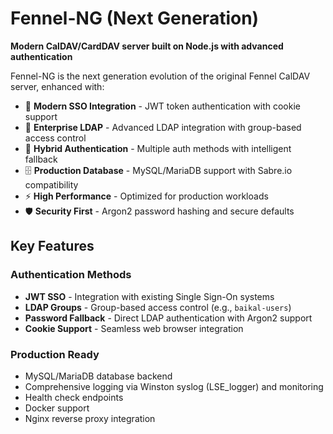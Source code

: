 # Fennel-NG (Next Generation)

**Modern CalDAV/CardDAV server built on Node.js with advanced authentication**

Fennel-NG is the next generation evolution of the original Fennel CalDAV server, enhanced with:

- 🔐 **Modern SSO Integration** - JWT token authentication with cookie support
- 🏢 **Enterprise LDAP** - Advanced LDAP integration with group-based access control
- 🔄 **Hybrid Authentication** - Multiple auth methods with intelligent fallback
- 🗄️ **Production Database** - MySQL/MariaDB support with Sabre.io compatibility
- ⚡ **High Performance** - Optimized for production workloads
- 🛡️ **Security First** - Argon2 password hashing and secure defaults

## Key Features

### Authentication Methods
- **JWT SSO** - Integration with existing Single Sign-On systems
- **LDAP Groups** - Group-based access control (e.g., `baikal-users`)
- **Password Fallback** - Direct LDAP authentication with Argon2 support
- **Cookie Support** - Seamless web browser integration

### Production Ready
- MySQL/MariaDB database backend
- Comprehensive logging via Winston syslog (LSE_logger)  and monitoring
- Health check endpoints
- Docker support
- Nginx reverse proxy integration

